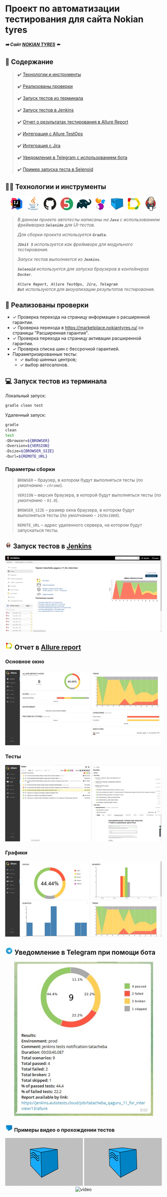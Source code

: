 # Проект по автоматизации тестирования для сайта Nokian tyres
#####  :arrow_right: Сайт [NOKIAN TYRES][id] :arrow_left:
[id]: https://www.nokiantyres.ru/

## :page_with_curl:	Содержание

> :heavy_check_mark: [Технологии и инструменты](#technologist-технологии-и-инструменты)
>
> :heavy_check_mark: [Реализованы проверки](#bookmark_tabs-реализованы-проверки)
>
> :heavy_check_mark: [Запуск тестов из терминала](#computer-Запуск-тестов-из-терминала)
>
> :heavy_check_mark: [Запуск тестов в Jenkins](#-запуск-тестов-в-jenkins)
>
> :heavy_check_mark: [Отчет о результатах тестирования в Allure Report](#-отчет-о-результатах-тестирования-в-allure-report)
> 
> :heavy_check_mark: [Интеграция с Allure TestOps](#-интеграция-с-allure-testops)
> 
> :heavy_check_mark: [Интеграция с Jira](#-интеграция-с-jira)
>
> :heavy_check_mark: [Уведомления в Telegram с использованием бота](#-уведомления-в-telegram-с-использованием-бота)
>
> :heavy_check_mark: [Пример запуска теста в Selenoid](#-пример-запуска-теста-в-selenoid)

## :technologist: Технологии и инструменты

<p align="center">
<a href="https://www.jetbrains.com/idea/"><img src="images/Intelij_IDEA.svg" width="50" height="50"  alt="IDEA"/></a>
<a href="https://www.java.com/"><img src="images/Java.svg" width="50" height="50"  alt="Java"/></a>
<a href="https://github.com/"><img src="images/Github.svg" width="50" height="50"  alt="Github"/></a>
<a href="https://junit.org/junit5/"><img src="images/JUnit5.svg" width="50" height="50"  alt="JUnit 5"/></a>
<a href="https://gradle.org/"><img src="images/Gradle.svg" width="50" height="50"  alt="Gradle"/></a>
<a href="https://selenide.org/"><img src="images/Selenide.svg" width="50" height="50"  alt="Selenide"/></a>
<a href="https://aerokube.com/selenoid/"><img src="images/Selenoid.svg" width="50" height="50"  alt="Selenoid"/></a>
<a href="https://github.com/allure-framework/allure2"><img src="images/Allure_Report.svg" width="50" height="50"  alt="Allure"/></a>
<a href="https://www.jenkins.io/"><img src="images/Jenkins.svg" width="50" height="50"  alt="Jenkins"/></a>
</p>

> *В данном проекте автотесты написаны на <code><strong>*Java*</strong></code> с использованием фреймворка <code><strong>*Selenide*</strong></code> для UI-тестов.*
>
>*Для сборки проекта используется <code><strong>*Gradle*</strong></code>.*
>
>*<code><strong>*JUnit 5*</strong></code> используется как фреймворк для модульного тестирования.*
>
>*Запуск тестов выполняется из <code><strong>*Jenkins*</strong></code>.*
>
>*<code><strong>*Selenoid*</strong></code> используется для запуска браузеров в контейнерах  <code><strong>*Docker*</strong></code>.*
>
>*<code><strong>*Allure Report, Allure TestOps, Jira, Telegram Bot*</strong></code> используются для визуализации результатов тестирования.*

## :bookmark_tabs: Реализованы проверки

* ✓ Проверка перехода на страницу информации о расширенной гарантии.
* ✓ Проверка перехода в https://marketplace.nokiantyres.ru/ со страницы "Расширенная гарантия".
* ✓ Проверка перехода на страницу активации расширенной гарантии.
* ✓ Проверка списка шин с бессрочной гарантией.
* Параметризированные тесты:
    * ✓ выбор шинных центров;
    * ✓ выбор автосалонов.
    

## :computer: Запуск тестов из терминала

Локальный запуск:
```bash
gradle clean test
```

Удаленный запуск:
```bash
gradle
clean
test
-Dbrowser=${BROWSER}
-Dversion=${VERSION}
-Dsize=${BROWSER_SIZE}
-Durl=${REMOTE_URL}
```

### Параметры сборки

> <code>BROWSER</code> – браузер, в котором будут выполняться тесты (_по умолчанию - <code>chrome</code>_).
>
> <code>VERSION</code> – версия браузера, в которой будут выполняться тесты (_по умолчанию - <code>91.0</code>_).
>
><code>BROWSER_SIZE</code> – размер окна браузера, в котором будут выполняться тесты (_по умолчанию - <code>1920x1080</code>_).
>
> <code>REMOTE_URL</code> – адрес удаленного сервера, на котором будут запускаться тесты.
>

## <img width="4%" title="Jenkins" src="images/Jenkins.svg"> Запуск тестов в [Jenkins](https://jenkins.autotests.cloud/job/tatacheba_qaguru_11_for_interview)


<p align="center">
  <img src="images/JenkinsProject.jpeg" alt="job" width="800">
</p>


## <img src="images/Allure_Report.svg" width="25" height="25"  alt="Allure"/></a> Отчет в <a target="_blank" href="https://jenkins.autotests.cloud/job/performance_lab_complete_project/22/allure/">Allure report</a>

### Основное окно

<p align="center">
<img title="Allure Overview Dashboard" src="images/allure_main.jpeg">
</p>

### Тесты

<p align="center">
<img title="Allure Tests" src="images/allure_tests.jpeg">
</p>

### Графики

<p align="center">
<img title="Allure Graphics" src="images/allure_graphics.jpeg">
</p>

## <img src="images/Telegram.svg" width="25" height="25"  alt="Allure"/></a> Уведомление в Telegram при помощи бота

<p align="center">
<img title="Allure Overview Dashboard" src="images/allure_telegram.jpeg">
</p>



### <img src="images/Selenoid.svg" width="25" height="25"  alt="Allure"/></a> Примеры видео о прохождении тестов

<p align="center">
<img title="Selenoid Video" src="images/video1.gif" width="250" height="153"  alt="video"> <img title="Selenoid Video" src="images/video2.gif" width="250" height="153"  alt="video"> <img title="Selenoid Video" src="images/video3.gif" width="250" height="153"  alt="video">
</p>
